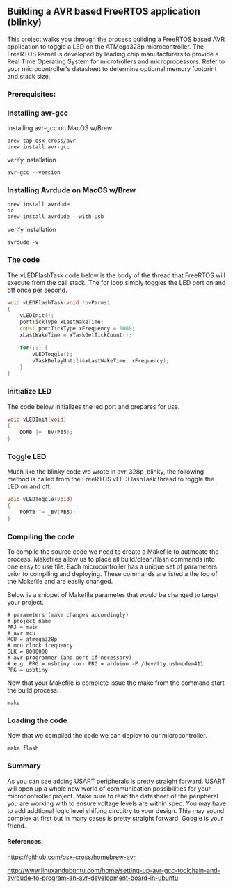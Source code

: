 

## Building a AVR based FreeRTOS application (blinky)
This project walks you through the process building a FreeRTOS based AVR application to toggle a LED on the ATMega328p microcontroller. The FreeRTOS kernel is developed by leading chip manufacturers to provide a Real Time Operating System for microtrollers and microprocessors. Refer to your microcontroller's datasheet to determine optiomal memory footprint and stack size.

### Prerequisites:

### Installing avr-gcc

Installing avr-gcc on MacOS w/Brew
```console
brew tap osx-cross/avr
brew install avr-gcc
```
verify installation
```console
avr-gcc --version
```

### Installing Avrdude on MacOS w/Brew
```console
brew install avrdude
or
brew install avrdude --with-usb
```
verify installation
```console
avrdude -v
```

### The code
The vLEDFlashTask code below is the body of the thread that FreeRTOS will execute from the call stack. The for loop simply toggles the LED port on and off once per second. 

```c++
void vLEDFlashTask(void *pvParms)
{
	vLEDInit();
	portTickType xLastWakeTime;
	const portTickType xFrequency = 1000;
	xLastWakeTime = xTaskGetTickCount();

	for(;;) {
		vLEDToggle();
		vTaskDelayUntil(&xLastWakeTime, xFrequency);
	}
}
```

### Initialize LED
The code below initializes the led port and prepares for use. 

```c++
void vLEDInit(void)
{
	DDRB |= _BV(PB5);
}
```

### Toggle LED
Much like the blinky code we wrote in avr_328p_blinky, the following method is called from the FreeRTOS vLEDFlashTask thread to toggle the LED on and off.

```c++
void vLEDToggle(void)
{
	PORTB ^= _BV(PB5);
}
```

### Compiling the code
To compile the source code we need to create a Makefile to autmoate the process. Makefiles allow us to place all build/clean/flash commands into one easy to use file. Each microcontroller has a unique set of parameters prior to compiling and deploying. These commands are listed a the top of the Makefile and are easily changed.

Below is a snippet of Makefile parametes that would be changed to target your project.
```console
# parameters (make changes accordingly)
# project name
PRJ = main
# avr mcu
MCU = atmega328p
# mcu clock frequency
CLK = 8000000
# avr programmer (and port if necessary)
# e.g. PRG = usbtiny -or- PRG = arduino -P /dev/tty.usbmodem411
PRG = usbtiny
```

Now that your Makefile is complete issue the make from the command start the build process.

```console
make
```


### Loading the code
Now that we compiled the code we can deploy to our microcontroller.

```console
make flash
```


### Summary
As you can see adding USART peripherals is pretty straight forward. USART will open up a whole new world of communication possibilities for your microcontroller project. Make sure to read the datasheet of the peripheral you are working with to ensure voltage levels are within spec. You may have to add addtional logic level shifting circuitry to your design. This may sound complex at first but in many cases is pretty straight forward. Google is your friend.


#### References:
https://github.com/osx-cross/homebrew-avr

http://www.linuxandubuntu.com/home/setting-up-avr-gcc-toolchain-and-avrdude-to-program-an-avr-development-board-in-ubuntu